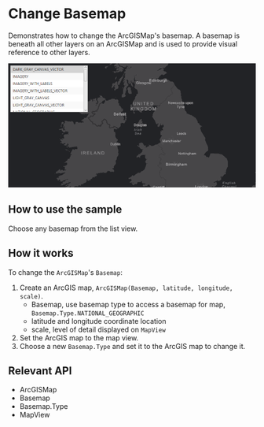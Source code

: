<h1>Change Basemap</h1>

<p>Demonstrates how to change the ArcGISMap's basemap. A basemap is beneath all other layers on an ArcGISMap and is used to provide visual reference to other layers.</p>

<p><img src="ChangeBasemap.png"/></p>

<h2>How to use the sample</h2>

<p>Choose any basemap from the list view.</p>

<h2>How it works</h2>

<p>To change the <code>ArcGISMap</code>'s <code>Basemap</code>:</p>

<ol>
  <li>Create an ArcGIS map, <code>ArcGISMap(Basemap, latitude, longitude, scale)</code>.
    <ul><li>Basemap, use basemap type to access a basemap for map, <code>Basemap.Type.NATIONAL_GEOGRAPHIC</code></li>
      <li>latitude and longitude coordinate location</li>
      <li>scale, level of detail displayed on <code>MapView</code></li></ul></li>
  <li>Set the ArcGIS map to the map view.</li>
  <li>Choose a new <code>Basemap.Type</code> and set it to the ArcGIS map to change it. </li>
</ol>

<h2>Relevant API</h2>

<ul>
  <li>ArcGISMap</li>
  <li>Basemap</li>
  <li>Basemap.Type</li>
  <li>MapView</li>
</ul>
